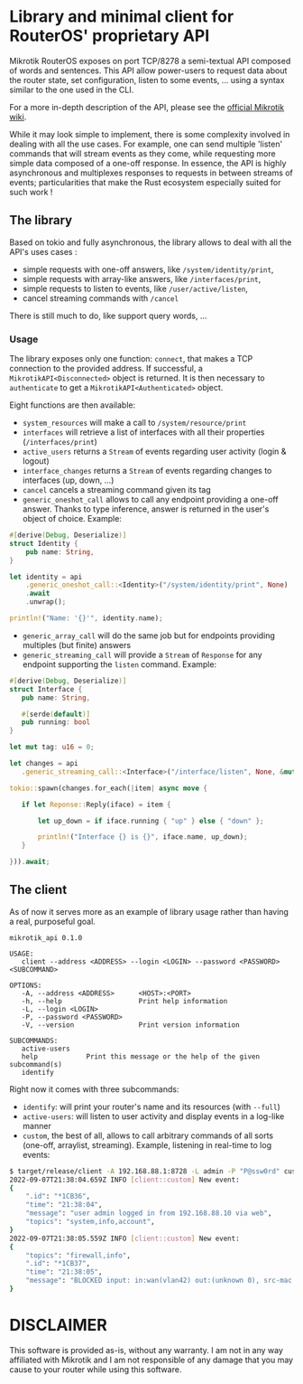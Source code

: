 # Library and minimal client for RouterOS' proprietary API

Mikrotik RouterOS exposes on port TCP/8278 a semi-textual API composed of words and sentences. 
This API allow power-users to request data about the router state, set configuration, listen to some events, ... using a syntax similar to the one used in the CLI.

For a more in-depth description of the API, please see the [official Mikrotik wiki](https://wiki.mikrotik.com/wiki/Manual:API).  

While it may look simple to implement, there is some complexity involved in dealing with all the use cases. For example, one can send multiple 'listen' commands that will stream events as they come, while requesting more simple data composed of a one-off response. 
In essence, the API is highly asynchronous and multiplexes responses to requests in between streams of events; particularities that make the Rust ecosystem especially suited for such work !

## The library

Based on tokio and fully asynchronous, the library allows to deal with all the API's uses cases :
 - simple requests with one-off answers, like `/system/identity/print`,
 - simple requests with array-like answers, like `/interfaces/print`,
 - simple requests to listen to events, like `/user/active/listen`,
 - cancel streaming commands with `/cancel`

There is still much to do, like support query words, ...

### Usage

The library exposes only one function: `connect`, that makes a TCP connection to the provided address.
If successful, a `MikrotikAPI<Disconnected>` object is returned.
It is then necessary to `authenticate` to get a `MikrotikAPI<Authenticated>` object.

Eight functions are then available:
 - `system_resources` will make a call to `/system/resource/print`
 - `interfaces` will retrieve a list of interfaces with all their properties (``/interfaces/print``)
 - `active_users` returns a `Stream` of events regarding user activity (login & logout)
 - `interface_changes` returns a `Stream` of events regarding changes to interfaces (up, down, ...)
 - `cancel` cancels a streaming command given its tag
 - `generic_oneshot_call` allows to call any endpoint providing a one-off answer. Thanks to type inference, answer is returned in the user's object of choice. Example:

```rust
#[derive(Debug, Deserialize)]
struct Identity {
    pub name: String,
}

let identity = api
    .generic_oneshot_call::<Identity>("/system/identity/print", None)
    .await
    .unwrap();

println!("Name: '{}'", identity.name);
```

 - `generic_array_call` will do the same job but for endpoints providing multiples (but finite) answers
 - `generic_streaming_call` will provide a `Stream` of `Response` for any endpoint supporting the `listen` command. Example:
 ```rust
#[derive(Debug, Deserialize)]
struct Interface {
    pub name: String,

    #[serde(default)]
    pub running: bool
}

let mut tag: u16 = 0;

let changes = api
    .generic_streaming_call::<Interface>("/interface/listen", None, &mut tag); //`tag` allows us to cancel the stream later on.

tokio::spawn(changes.for_each(|item| async move {

    if let Reponse::Reply(iface) = item {

        let up_down = if iface.running { "up" } else { "down" };

        println!("Interface {} is {}", iface.name, up_down);
    }

})).await;

 ```

 ## The client

 As of now it serves more as an example of library usage rather than having a real, purposeful goal.
 
 ```
mikrotik_api 0.1.0

USAGE:
    client --address <ADDRESS> --login <LOGIN> --password <PASSWORD> <SUBCOMMAND>

OPTIONS:
    -A, --address <ADDRESS>      <HOST>:<PORT>
    -h, --help                   Print help information
    -L, --login <LOGIN>          
    -P, --password <PASSWORD>    
    -V, --version                Print version information

SUBCOMMANDS:
    active-users    
    help            Print this message or the help of the given subcommand(s)
    identify        
 ```

Right now it comes with three subcommands:
 - `identify`: will print your router's name and its resources (with `--full`)
 - `active-users`: will listen to user activity and display events in a log-like manner
 - `custom`, the best of all, allows to call arbitrary commands of all sorts (one-off, arraylist, streaming). Example, listening in real-time to log events:
  
```bash
$ target/release/client -A 192.168.88.1:8728 -L admin -P "P@ssw0rd" custom --listen "/log/listen"
2022-09-07T21:38:04.659Z INFO [client::custom] New event:
{
    ".id": "*1CB36",
    "time": "21:38:04",
    "message": "user admin logged in from 192.168.88.10 via web",
    "topics": "system,info,account",
}
2022-09-07T21:38:05.559Z INFO [client::custom] New event:
{
    "topics": "firewall,info",
    ".id": "*1CB37",
    "time": "21:38:05",
    "message": "BLOCKED input: in:wan(vlan42) out:(unknown 0), src-mac aa:bb:cc:dd:ee:ff, proto TCP (SYN), 1.2.3.4:42845->4.3.2.1:24032, len 40",
}

```

 # DISCLAIMER

 This software is provided as-is, without any warranty. I am not in any way affiliated with Mikrotik and I am not responsible of any damage that you may cause to your router while using this software.



